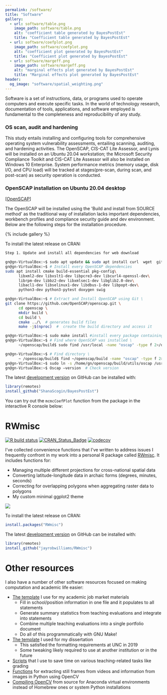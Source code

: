 ```yaml
---
permalink: /software/
title: "Software"
gallery:
  - url: software/table.png
    image_path: software/table.png
    alt: "coefficient table generated by BayesPostEst"
    title: "Coefficient table generated by BayesPostEst"
  - url: software/coefplot.png
    image_path: software/coefplot.png
    alt: "coefficient plot generated by BayesPostEst"
    title: "Coefficient plot generated by BayesPostEst"
  - url: software/margeff.png
    image_path: software/margeff.png
    alt: "marginal effects plot generated by BayesPostEst"
    title: "Marginal effects plot generated by BayesPostEst"
header:
  og_image: "software/spatial_weighting.png"
---
```


Software is a set of instructions, data, or programs used to operate computers and execute specific tasks. In the world of technology research, documentation of tools, applications, and software employed is fundamental to the completeness and reproducibility of any study. 
### OS scan, audit and hardening
This study entails installing and configuring tools for comprehensive operating system vulnerability assessments, entailing scanning, auditing, and hardening activities. The OpenSCAP, CIS-CAT Lite Assessor, and Lynis will be installed on an Ubuntu 20.04 workstation; the Microsoft Security Compliance Toolkit and CIS-CAT Lite Assessor will also be installed on Windows 10 Enterprise. System performance metrics (memory usage, disk I/O, and CPU load) will be tracked at stages(pre-scan, during scan, and post-scan) as security operation is conducted.

### OpenSCAP installation on Ubuntu 20.04 desktop

[[OpenSCAP](https://www.open-scap.org/)]

The OpenSCAP will be installed using the 'Build and install from SOURCE method' as the traditional way of installation lacks important dependencies, workbench profiles and compliance security guide and dev environment. Below are the following steps for the installation procedure.

{% include gallery %}

To install the latest release on CRAN:

```bash
Step 1. Update and install all dependencies for web download

gn@gn-VirtualBox:~$ sudo apt update && sudo apt install curl  wget  git  vim –y 
gn@gn-VirtualBox:~$ # Install every OpenSCAP dependencies 
sudo apt install cmake build-essential pkg-config\ 
      libxml2-dev libxslt1-dev libpcre3-dev libcurl4-openssl-dev\ 
      librpm-dev libbz2-dev libxmlsec1-dev libglib2.0-dev\ 
      libacl1-dev libselinux1-dev libdbus-1-dev libpopt-dev\ 
      python3-dev python3-pytest doxygen swig

gn@gn-VirtualBox:~$ # Extract and Install OpenSCAP using Git \ 
git clone https://github.com/OpenSCAP/openscap.git \ 
      cd openscap \ 
      mkdir build \ 
      cd build \ 
      cmake ../\  # generates build files 
      make -j$(nproc)  #  create the build directory and access it

gn@gn-VirtualBox:~$ sudo make install #install every package containing OpenSCAPE 
gn@gn-VirtualBox:~$ # Find where OpenSCAP was installed \ 
      ~/openscap/build$ sudo find /usr/local -name "oscap" -type f 2>/dev/null 

gn@gn-VirtualBox:~$ # Find directory \
      ~ /openscap/build$ find ~/openscap/build -name "oscap" -type f 2>/dev/null 
gn@gn-VirtualBox:~$ sudo ln -s /home/gn/openscap/build/utils/oscap /usr/local/bin/oscap #Create a sysmlink
gn@gn-VirtualBox:~$ Oscap –version  # Check version 
```

The latest [development version](https://github.com/ShanaScogin/BayesPostEst) on GitHub can be installed with:

```r
library(remotes)
install_github("ShanaScogin/BayesPostEst")
```

You can try out the `mcmcCoefPlot` function from the package in the interactive R console below:

# RWmisc

[![R build status](https://github.com/jayrobwilliams/RWmisc/workflows/R-CMD-check/badge.svg)](https://github.com/jayrobwilliams/RWmisc/actions)
[![CRAN_Status_Badge](https://www.r-pkg.org/badges/version/RWmisc)](https://CRAN.R-project.org/package=RWmisc)
[![codecov](https://codecov.io/gh/jayrobwilliams/RWmisc/branch/master/graph/badge.svg)](https://codecov.io/gh/jayrobwilliams/RWmisc)

I've collected convenience functions that I've written to address issues I frequently confront in my work into a personal R package called [RWmisc](https://CRAN.R-project.org/package=RWmisc). It includes functions for:

- Managing multiple different projections for cross-national spatial data
- Converting latitude-longitude data in archaic forms (degrees, minutes, seconds)
- Correcting for overlapping polygons when aggregating raster data to polygons
- My custom minimal ggplot2 theme

![](/images/software/spatial_weighting.png)

To install the latest release on CRAN:

```r
install.packages("RWmisc")
```

The latest [development version](https://github.com/jayrobwilliams/RWmisc) on GitHub can be installed with:

```r
library(remotes)
install_github("jayrobwilliams/RWmisc")
```

# Other resources

I also have a number of other software resources focused on making computation and academic life easier:

- [The template](https://github.com/jayrobwilliams/JobMarket) I use for my academic job market materials
    - Fill in school/position information in one file and it populates to all statements
    - Generate summary statistics from teaching evaluations and integrate into statements
    - Combine multiple teaching evaluations into a single portfolio document
    - Do all of this programmatically with GNU Make!
- [The template](https://github.com/jayrobwilliams/UNC-Dissertation-Template) I used for my dissertation
    - This satisfied the formatting requirements at UNC in 2019
    - Some tweaking likely required to use at another institution or in the future
- [Scripts](https://github.com/jayrobwilliams/Teaching) that I use to save time on various teaching-related tasks like grading
- [Functions](https://github.com/jayrobwilliams/ComputerVision) for extracting still frames from videos and information from images in Python using OpenCV
- [Compiling OpenCV](/files/html/OpenCV_Install.html) from source for Anaconda virtual environments instead of Homebrew ones or system Python installations
